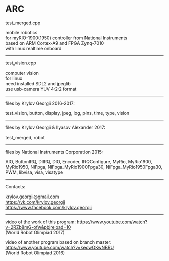 # ARC

test_merged.cpp

mobile robotics <br>
for myRIO-1900(1950) controller from National Instruments <br>
based on ARM Cortex-A9 and FPGA Zynq-7010 <br>
with linux realtime onboard 

----

test_vision.cpp

computer vision <br>
for linux <br>
need installed SDL2 and jpeglib <br>
use usb-camera YUV 4:2:2 format 

----

files by Krylov Georgii 2016-2017:

test_vision, button, display, jpeg, log, pins, time, type, vision

----

files by Krylov Georgii & Ilyasov Alexander 2017:

test_merged, robot

----

files by National Instruments Corporation 2015:

AIO, ButtonIRQ, DIIRQ, DIO, Encoder, IRQConfigure, MyRio, MyRio1900, MyRio1950, NiFpga, NiFpga_MyRio1900Fpga30,  	NiFpga_MyRio1950Fpga30, PWM, libvisa, visa, visatype

----

Contacts:

krylov.georgii@gmail.com <br>
https://vk.com/krylov.georgii <br>
https://www.facebook.com/krylov.georgii

----

video of the work of this program:
https://www.youtube.com/watch?v=2RZb8mG-ofw&pbjreload=10 <br>
(World Robot Olimpiad 2017)

video of another program based on branch master:
https://www.youtube.com/watch?v=kecwOKwNBRU <br>
(World Robot Olimpiad 2016)

